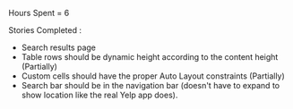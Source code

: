 
        

Hours Spent = 6

Stories Completed :

- Search results page
- Table rows should be dynamic height according to the content height (Partially)
- Custom cells should have the proper Auto Layout constraints (Partially)
- Search bar should be in the navigation bar (doesn't have to expand to show location like the real Yelp app does).
